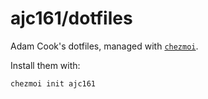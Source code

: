 # ajc161/dotfiles

Adam Cook's dotfiles, managed with [`chezmoi`](https://github.com/twpayne/chezmoi).

Install them with:

    chezmoi init ajc161
